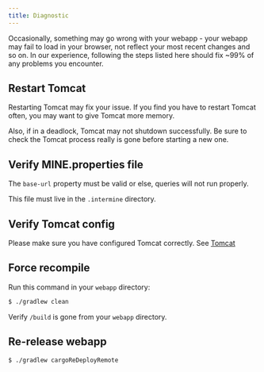 ```yaml
---
title: Diagnostic
---
```


Occasionally, something may go wrong with your webapp - your webapp may fail to load in your browser, not reflect your most recent changes and so on. In our experience, following the steps listed here should fix ~99% of any problems you encounter.

## Restart Tomcat

Restarting Tomcat may fix your issue. If you find you have to restart Tomcat often, you may want to give Tomcat more memory.

Also, if in a deadlock, Tomcat may not shutdown successfully. Be sure to check the Tomcat process really is gone before starting a new one.

## Verify MINE.properties file

The `base-url` property must be valid or else, queries will not run properly.

This file must live in the `.intermine` directory.

## Verify Tomcat config

Please make sure you have configured Tomcat correctly. See [Tomcat](../../system-requirements/software/tomcat.md)

## Force recompile

Run this command in your `webapp` directory:

```bash
$ ./gradlew clean
```

Verify `/build` is gone from your `webapp` directory.

## Re-release webapp

```bash
$ ./gradlew cargoReDeployRemote
```
